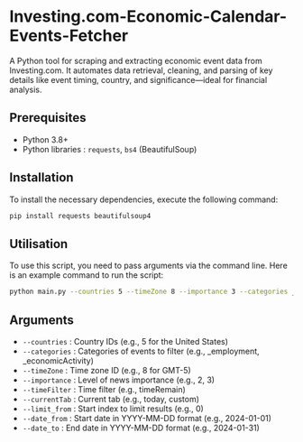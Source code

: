 # Investing.com-Economic-Calendar-Events-Fetcher
A Python tool for scraping and extracting economic event data from Investing.com. It automates data retrieval, cleaning, and parsing of key details like event timing, country, and significance—ideal for financial analysis.

## Prerequisites
- Python 3.8+
- Python libraries : `requests`, `bs4` (BeautifulSoup)


## Installation
To install the necessary dependencies, execute the following command:
```bash
pip install requests beautifulsoup4
```

## Utilisation
To use this script, you need to pass arguments via the command line. Here is an example command to run the script:
```bash 
python main.py --countries 5 --timeZone 8 --importance 3 --categories _employment _economicActivity --timeFilter timeRemain --currentTab custom --limit_from 0 --date_from 2024-01-01 --date_to 2024-05-31
```

## Arguments
- `--countries` : Country IDs (e.g., 5 for the United States)
- `--categories` : Categories of events to filter (e.g., _employment, _economicActivity)
- `--timeZone` : Time zone ID (e.g., 8 for GMT-5)
- `--importance` : Level of news importance (e.g., 2, 3)
- `--timeFilter` : Time filter (e.g., timeRemain)
- `--currentTab` : Current tab (e.g., today, custom)
- `--limit_from` : Start index to limit results (e.g., 0)
- `--date_from` : Start date in YYYY-MM-DD format (e.g., 2024-01-01)
- `--date_to` : End date in YYYY-MM-DD format (e.g., 2024-01-31)

